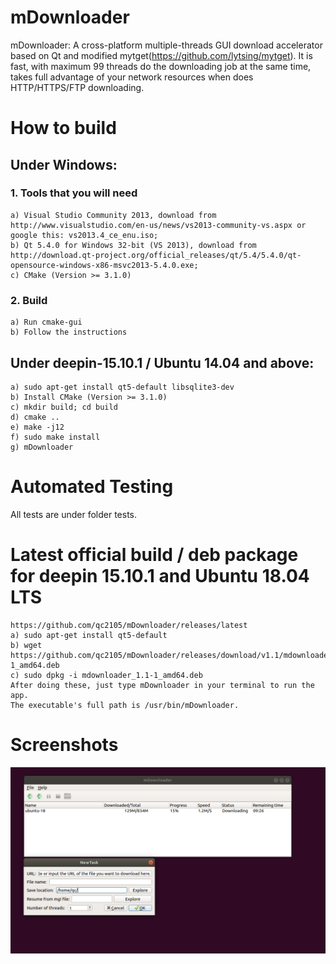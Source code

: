 # mDownloader
mDownloader: A cross-platform multiple-threads GUI download accelerator based on Qt and modified mytget(https://github.com/lytsing/mytget).
It is fast, with maximum 99 threads do the downloading job at the same time, takes full advantage of your network resources when does HTTP/HTTPS/FTP downloading. 

# How to build

## Under Windows:

### 1. Tools that you will need

	a) Visual Studio Community 2013, download from http://www.visualstudio.com/en-us/news/vs2013-community-vs.aspx or google this: vs2013.4_ce_enu.iso;
	b) Qt 5.4.0 for Windows 32-bit (VS 2013), download from http://download.qt-project.org/official_releases/qt/5.4/5.4.0/qt-opensource-windows-x86-msvc2013-5.4.0.exe;
	c) CMake (Version >= 3.1.0)

### 2. Build

	a) Run cmake-gui
	b) Follow the instructions

## Under deepin-15.10.1 / Ubuntu 14.04 and above:

 	a) sudo apt-get install qt5-default libsqlite3-dev
	b) Install CMake (Version >= 3.1.0)
	c) mkdir build; cd build 
	d) cmake ..
	e) make -j12
	f) sudo make install
	g) mDownloader

# Automated Testing

All tests are under folder tests. 

# Latest official build / deb package for deepin 15.10.1 and Ubuntu 18.04 LTS
	https://github.com/qc2105/mDownloader/releases/latest
	a) sudo apt-get install qt5-default
	b) wget https://github.com/qc2105/mDownloader/releases/download/v1.1/mdownloader_1.1-1_amd64.deb
	c) sudo dpkg -i mdownloader_1.1-1_amd64.deb
	After doing these, just type mDownloader in your terminal to run the app.
	The executable's full path is /usr/bin/mDownloader.

# Screenshots
![screenshot1](https://raw.githubusercontent.com/qc2105/mDownloader/master/Screenshot%20from%202019-04-13%2016-53-31.png)

